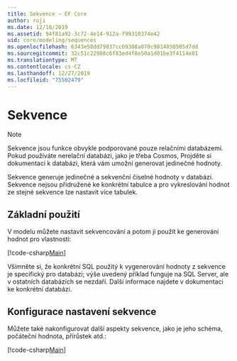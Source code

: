```yaml
---
title: Sekvence – EF Core
author: roji
ms.date: 12/18/2019
ms.assetid: 94f81a92-3c72-4e14-912a-f99310374e42
uid: core/modeling/sequences
ms.openlocfilehash: 6343e58dd79837cc69308a070c9814030505d7dd
ms.sourcegitcommit: 32c51c22988c6f83ed4f8e50a1d01be3f4114e81
ms.translationtype: MT
ms.contentlocale: cs-CZ
ms.lasthandoff: 12/27/2019
ms.locfileid: "75502479"
---
```

# <a name="sequences"></a>Sekvence

> [!NOTE]  
> Sekvence jsou funkce obvykle podporované pouze relačními databázemi. Pokud používáte nerelační databázi, jako je třeba Cosmos, Projděte si dokumentaci k databázi, která vám umožní generovat jedinečné hodnoty.

Sekvence generuje jedinečné a sekvenční číselné hodnoty v databázi. Sekvence nejsou přidružené ke konkrétní tabulce a pro vykreslování hodnot ze stejné sekvence lze nastavit více tabulek.

## <a name="basic-usage"></a>Základní použití

V modelu můžete nastavit sekvencování a potom ji použít ke generování hodnot pro vlastnosti:

[!code-csharp[Main](../../../samples/core/Modeling/FluentAPI/Sequence.cs?name=Sequence&highlight=3,7)]

Všimněte si, že konkrétní SQL použitý k vygenerování hodnoty z sekvence je specifický pro databázi; výše uvedený příklad funguje na SQL Server, ale v ostatních databázích se nezdaří. Další informace najdete v dokumentaci ke konkrétní databázi.

## <a name="configuring-sequence-settings"></a>Konfigurace nastavení sekvence

Můžete také nakonfigurovat další aspekty sekvence, jako je jeho schéma, počáteční hodnota, přírůstek atd.:

[!code-csharp[Main](../../../samples/core/Modeling/FluentAPI/SequenceConfiguration.cs?name=SequenceConfiguration&highlight=3-5)]
